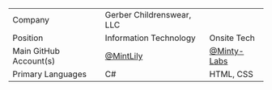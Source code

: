 <table align="center">
  <tr>
    <td>Company</td>
    <td>Gerber Childrenswear, LLC</td>
    <td></td>
  </tr>
  <tr>
    <td>Position</td>
    <td>Information Technology</td>
    <td>Onsite Tech</td>
  </tr>
  <tr>
    <td>Main GitHub Account(s)</td>
    <td><a href="https://github.com/MintLily">@MintLily</a></td>
    <td><a href="https://github.com/Minty-Labs">@Minty-Labs</a></td>
  </tr>
  <tr>
    <td>Primary Languages</td>
    <td>C#</td>
    <td>HTML, CSS</td>
  </tr>
</table>
